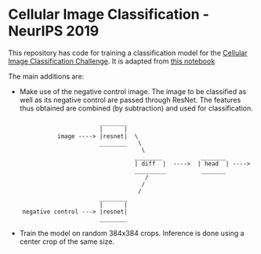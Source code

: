 # Cellular Image Classification - NeurIPS 2019

This repository has code for training a classification model for the [Cellular Image Classification Challenge](https://www.kaggle.com/c/recursion-cellular-image-classification). It is adapted from [this notebook](https://www.kaggle.com/yhn112/resnet18-baseline-pytorch-ignite)


The main additions are:

* Make use of the negative control image. The image to be classified as well as its negative control are passed through ResNet. The features thus obtained are combined (by subtraction) and used for classification.
```
                          ________
                          |      |
              image ----> |resnet|  \
                          ________   \
                                      \
                                    ________           _______
                                    | diff  |  ---->  | head  | ---->
                                    _________          _______
                                       /
                                      /
                                     /
                          ________
                          |      |
    negative control ---> |resnet|
                          ________
```
* Train the model on random 384x384 crops. Inference is done using a center crop of the same size.
